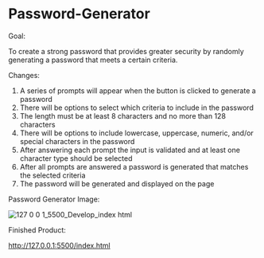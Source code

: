 # Password-Generator

Goal:

To create a strong password that provides greater security by randomly generating a password that meets a certain criteria.

Changes:

1. A series of prompts will appear when the button is clicked to generate a password
2. There will be options to select which criteria to include in the password
3. The length must be at least 8 characters and no more than 128 characters
4. There will be options to include lowercase, uppercase, numeric, and/or special characters in the password
5. After answering each prompt the input is validated and at least one character type should be selected
6. After all prompts are answered a password is generated that matches the selected criteria
7. The password will be generated and displayed on the page

Password Generator Image:

![127 0 0 1_5500_Develop_index html](https://github.com/jeflynn135/Password-Generator/assets/158126448/234997a0-e984-4ac1-befc-545b90ed6513)

Finished Product:

http://127.0.0.1:5500/index.html
